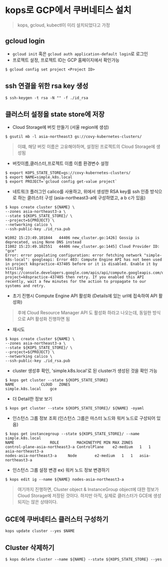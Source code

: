 # kops로 GCP에서 쿠버네티스 설치

> kops, gcloud, kubectl이 미리 설치되었다고 가정

## gcloud login
- `gcloud init` 혹은 `gcloud auth application-default login`로 로그인
- 프로젝트 설정, 프로젝트 ID는 GCP 홈페이지에서 확인가능
```
$ gcloud config set project <Project ID>
```

## ssh 연결을 위한 rsa key 생성
```
$ ssh-keygen -t rsa -N "" -f ./id_rsa
```

## 클러스터 설정을 state store에 저장
- Cloud Storage에 버킷 만들기 (서울 region에 생성)
```
$ gsutil mb -l asia-northeast3 gs://covy-kubernetes-clusters/
```

> 이떄, 해당 버킷 이름은 고유해야하며, 설정된 프로젝트의 Cloud Storage에 생성됨


- 버킷이름,클러스터,프로젝트 이름 이름 환경변수 설정
```
$ export KOPS_STATE_STORE=gs://covy-kubernetes-clusters/
$ export NAME=simple.k8s.local
$ export PROJECT=`gcloud config get-value project`
```

- 네트워크 플러그인 calico를 사용하고, 위에서 생성한 RSA key를 ssh 인증 방식으로 하는 클러스터 구성 (asia-northeast3-a에 구성하였고, a b c가 있음)
```
$ kops create cluster ${NAME} \
--zones asia-northeast3-a \
--state ${KOPS_STATE_STORE}/ \
--project=${PROJECT} \
--networking calico \
--ssh-public-key ./id_rsa.pub

W1002 15:23:49.101844   44406 new_cluster.go:1426] Gossip is deprecated, using None DNS instead
I1002 15:23:49.102551   44406 new_cluster.go:1445] Cloud Provider ID: "gce"
Error: error populating configuration: error fetching network "simple-k8s-local": googleapi: Error 403: Compute Engine API has not been used in project k8spractice-437405 before or it is disabled. Enable it by visiting https://console.developers.google.com/apis/api/compute.googleapis.com/overview?project=k8spractice-437405 then retry. If you enabled this API recently, wait a few minutes for the action to propagate to our systems and retry.
```

- 초기 진행시 Compute Engine API 활성화 (Details에 있는 url에 접속하여 API 활성화)

> 후에 Cloud Resource Manager API 도 활성화 하라고 나오는데, 동일한 방식으로 API 활성화 진행하면 됨

- 재시도
```
$ kops create cluster ${NAME} \
--zones asia-northeast3-a \
--state ${KOPS_STATE_STORE}/ \
--project=${PROJECT} \
--networking calico \
--ssh-public-key ./id_rsa.pub
```

- cluster 생성후 확인, 'simple.k8s.local'로 된 cluster가 생성된 것을 확인 가능
```
$ kops get cluster --state ${KOPS_STATE_STORE}
NAME			CLOUD	ZONES
simple.k8s.local	gce
```

- 더 Detail한 정보 보기
```
$ kops get cluster --state ${KOPS_STATE_STORE}/ ${NAME} -oyaml
```

- 인스턴스 그룹 정보 조회 (인스턴스 그룹은 마스터 노드와 워커 노드로 구성되어 있음)
```
$ kops get instancegroup --state ${KOPS_STATE_STORE}/ --name simple.k8s.local
NAME				ROLE		MACHINETYPE	MIN	MAX	ZONES
control-plane-asia-northeast3-a	ControlPlane	e2-medium	1	1	asia-northeast3-a
nodes-asia-northeast3-a		Node		e2-medium	1	1	asia-northeast3-a
```

- 인스턴스 그룹 설정 변경 ex) 워커 노드 정보 변경하기
```
$ kops edit ig --name ${NAME} nodes-asia-northeast3-a
```



> 여기까지 진행하면, Cluster object & InstanceGroup object에 대한 정보가 Cloud Storage에 저장된 것이다. 하지만 아직, 실제로 클러스터가 GCE에 생성되지는 않은 상태이다.


## GCE에 쿠버네티스 클러스터 구성하기
```
kops update cluster --yes $NAME
```


## Cluster 삭제하기
```
$ kops delete cluster --name ${NAME} --state ${KOPS_STATE_STORE} --yes
```
